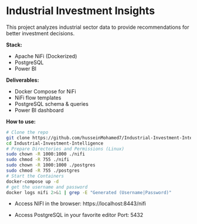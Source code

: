 # Industrial Investment Insights

This project analyzes industrial sector data to provide recommendations for better investment decisions.

**Stack:**
- Apache NiFi (Dockerized)
- PostgreSQL
- Power BI

**Deliverables:**
- Docker Compose for NiFi
- NiFi flow templates
- PostgreSQL schema & queries
- Power BI dashboard

**How to use:**

```sh
# Clone the repo
git clone https://github.com/husseinMohamed7/Industrial-Investment-Intelligence.git
cd Industrial-Investment-Intelligence
# Prepare Directories and Permissions (Linux)
sudo chown -R 1000:1000 ./nifi
sudo chmod -R 755 ./nifi
sudo chown -R 1000:1000 ./postgres
sudo chmod -R 755 ./postgres
# Start the Containers
docker-compose up -d
# get the username and password
docker logs nifi 2>&1 | grep -E "Generated (Username|Password)"
```
- Access NIFI in the browser:
    https://localhost:8443/nifi

- Access PostgreSQL in your favorite editor Port: 5432